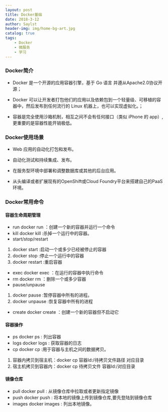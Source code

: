 ```yaml
---
layout: post
title: Docker基础
date: 2018-3-12
author: Saylst
header-img: img/home-bg-art.jpg
catalog: true
tags:
    - Docker
    - 微服务
    - 学习
---
```



### Docker简介

- Docker 是一个开源的应用容器引擎，基于 Go 语言 并遵从Apache2.0协议开源；

- Docker 可以让开发者打包他们的应用以及依赖包到一个轻量级、可移植的容器中，然后发布到任何流行的 Linux 机器上，也可以实现虚拟化。；

- 容器是完全使用沙箱机制，相互之间不会有任何接口（类似 iPhone 的 app）,更重要的是容器性能开销极低。

### Docker使用场景

- Web 应用的自动化打包和发布。

- 自动化测试和持续集成、发布。

- 在服务型环境中部署和调整数据库或其他的后台应用。

- 从头编译或者扩展现有的OpenShift或Cloud Foundry平台来搭建自己的PaaS环境。


### Docker常用命令

#### 容器生命周期管理
- run
docker run ：创建一个新的容器并运行一个命令
- kill
docker kill :杀掉一个运行中的容器。
- start/stop/restart
1. docker start :启动一个或多少已经被停止的容器
2. docker stop :停止一个运行中的容器
3. docker restart :重启容器
- exec
docker exec ：在运行的容器中执行命令
- rm
docker rm ：删除一个或多少容器
- pause/unpause
1. docker pause :暂停容器中所有的进程。
2. docker unpause :恢复容器中所有的进程
- create
docker create ：创建一个新的容器但不启动它

#### 容器操作
- ps
docker ps : 列出容器
- logs
docker logs : 获取容器的日志
- cp 
docker cp :用于容器与主机之间的数据拷贝。
1. 容器内拷贝到宿主机：docker cp 容器Id:/待拷贝文件路径 对应目录
2. 宿主机拷贝到容器内：docker cp 待拷贝文件 容器Id:/对应目录
#### 镜像仓库
- pull
docker pull : 从镜像仓库中拉取或者更新指定镜像
- push
docker push : 将本地的镜像上传到镜像仓库,要先登陆到镜像仓库
- images
docker images : 列出本地镜像。
